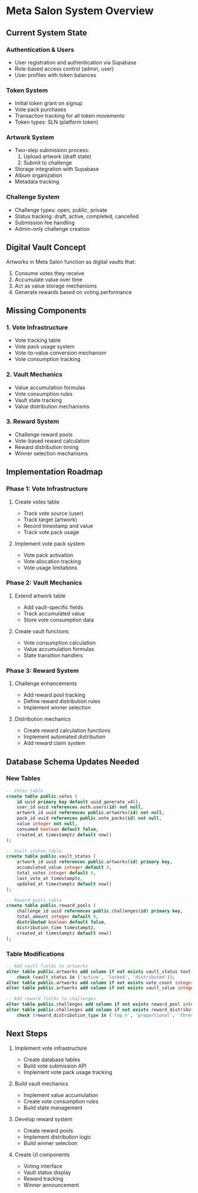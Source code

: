 # Meta Salon System Overview

## Current System State

### Authentication & Users
- User registration and authentication via Supabase
- Role-based access control (admin, user)
- User profiles with token balances

### Token System
- Initial token grant on signup
- Vote pack purchases
- Transaction tracking for all token movements
- Token types: SLN (platform token)

### Artwork System
- Two-step submission process:
  1. Upload artwork (draft state)
  2. Submit to challenge
- Storage integration with Supabase
- Album organization
- Metadata tracking

### Challenge System
- Challenge types: open, public, private
- Status tracking: draft, active, completed, cancelled
- Submission fee handling
- Admin-only challenge creation

## Digital Vault Concept

Artworks in Meta Salon function as digital vaults that:
1. Consume votes they receive
2. Accumulate value over time
3. Act as value storage mechanisms
4. Generate rewards based on voting performance

## Missing Components

### 1. Vote Infrastructure
- Vote tracking table
- Vote pack usage system
- Vote-to-value conversion mechanism
- Vote consumption tracking

### 2. Vault Mechanics
- Value accumulation formulas
- Vote consumption rules
- Vault state tracking
- Value distribution mechanisms

### 3. Reward System
- Challenge reward pools
- Vote-based reward calculation
- Reward distribution timing
- Winner selection mechanisms

## Implementation Roadmap

### Phase 1: Vote Infrastructure
1. Create votes table
   - Track vote source (user)
   - Track target (artwork)
   - Record timestamp and value
   - Track vote pack usage

2. Implement vote pack system
   - Vote pack activation
   - Vote allocation tracking
   - Vote usage limitations

### Phase 2: Vault Mechanics
1. Extend artwork table
   - Add vault-specific fields
   - Track accumulated value
   - Store vote consumption data

2. Create vault functions
   - Vote consumption calculation
   - Value accumulation formulas
   - State transition handlers

### Phase 3: Reward System
1. Challenge enhancements
   - Add reward pool tracking
   - Define reward distribution rules
   - Implement winner selection

2. Distribution mechanics
   - Create reward calculation functions
   - Implement automated distribution
   - Add reward claim system

## Database Schema Updates Needed

### New Tables
```sql
-- Votes table
create table public.votes (
    id uuid primary key default uuid_generate_v4(),
    user_id uuid references auth.users(id) not null,
    artwork_id uuid references public.artworks(id) not null,
    pack_id uuid references public.vote_packs(id) not null,
    value integer not null,
    consumed boolean default false,
    created_at timestamptz default now()
);

-- Vault states table
create table public.vault_states (
    artwork_id uuid references public.artworks(id) primary key,
    accumulated_value integer default 0,
    total_votes integer default 0,
    last_vote_at timestamptz,
    updated_at timestamptz default now()
);

-- Reward pools table
create table public.reward_pools (
    challenge_id uuid references public.challenges(id) primary key,
    total_amount integer default 0,
    distributed boolean default false,
    distribution_time timestamptz,
    created_at timestamptz default now()
);
```

### Table Modifications
```sql
-- Add vault fields to artworks
alter table public.artworks add column if not exists vault_status text 
    check (vault_status in ('active', 'locked', 'distributed'));
alter table public.artworks add column if not exists vote_count integer default 0;
alter table public.artworks add column if not exists vault_value integer default 0;

-- Add reward fields to challenges
alter table public.challenges add column if not exists reward_pool integer default 0;
alter table public.challenges add column if not exists reward_distribution_type text
    check (reward_distribution_type in ('top_n', 'proportional', 'threshold'));
```

## Next Steps

1. Implement vote infrastructure
   - Create database tables
   - Build vote submission API
   - Implement vote pack usage tracking

2. Build vault mechanics
   - Implement value accumulation
   - Create vote consumption rules
   - Build state management

3. Develop reward system
   - Create reward pools
   - Implement distribution logic
   - Build winner selection

4. Create UI components
   - Voting interface
   - Vault status display
   - Reward tracking
   - Winner announcement 